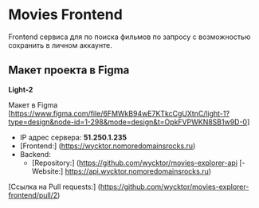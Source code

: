 # Movies Frontend

Frontend сервиса для по поиска фильмов по запросу с возможностью сохранить в личном аккаунте.

## Макет проекта в Figma

**Light-2**

Макет в Figma [https://www.figma.com/file/6FMWkB94wE7KTkcCgUXtnC/light-1?type=design&node-id=1-298&mode=design&t=OpkFVPWKN8SB1w9D-0]

- IP адрес сервера: **51.250.1.235**
- [Frontend:] (https://wycktor.nomoredomainsrocks.ru)
- Backend:
  - [Repository:] (https://github.com/wycktor/movies-explorer-api
    [- Website:] https://api.wycktor.nomoredomainsrocks.ru)

[Ссылка на Pull requests:] (https://github.com/wycktor/movies-explorer-frontend/pull/2)

